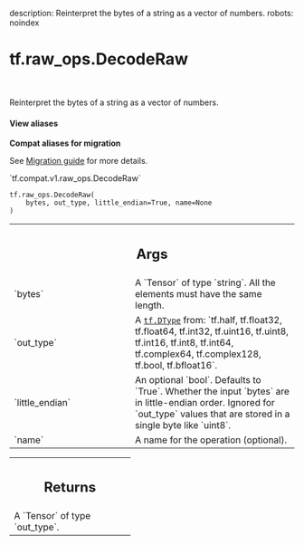 description: Reinterpret the bytes of a string as a vector of numbers.
robots: noindex

# tf.raw_ops.DecodeRaw

<!-- Insert buttons and diff -->

<table class="tfo-notebook-buttons tfo-api nocontent" align="left">

</table>



Reinterpret the bytes of a string as a vector of numbers.


<section class="expandable">
  <h4 class="showalways">View aliases</h4>
  <p>
<b>Compat aliases for migration</b>
<p>See
<a href="https://www.tensorflow.org/guide/migrate">Migration guide</a> for
more details.</p>
<p>`tf.compat.v1.raw_ops.DecodeRaw`</p>
</p>
</section>

<pre class="devsite-click-to-copy prettyprint lang-py tfo-signature-link">
<code>tf.raw_ops.DecodeRaw(
    bytes, out_type, little_endian=True, name=None
)
</code></pre>



<!-- Placeholder for "Used in" -->


<!-- Tabular view -->
 <table class="responsive fixed orange">
<colgroup><col width="214px"><col></colgroup>
<tr><th colspan="2"><h2 class="add-link">Args</h2></th></tr>

<tr>
<td>
`bytes`<a id="bytes"></a>
</td>
<td>
A `Tensor` of type `string`.
All the elements must have the same length.
</td>
</tr><tr>
<td>
`out_type`<a id="out_type"></a>
</td>
<td>
A <a href="../../tf/dtypes/DType.md"><code>tf.DType</code></a> from: `tf.half, tf.float32, tf.float64, tf.int32, tf.uint16, tf.uint8, tf.int16, tf.int8, tf.int64, tf.complex64, tf.complex128, tf.bool, tf.bfloat16`.
</td>
</tr><tr>
<td>
`little_endian`<a id="little_endian"></a>
</td>
<td>
An optional `bool`. Defaults to `True`.
Whether the input `bytes` are in little-endian order.
Ignored for `out_type` values that are stored in a single byte like
`uint8`.
</td>
</tr><tr>
<td>
`name`<a id="name"></a>
</td>
<td>
A name for the operation (optional).
</td>
</tr>
</table>



<!-- Tabular view -->
 <table class="responsive fixed orange">
<colgroup><col width="214px"><col></colgroup>
<tr><th colspan="2"><h2 class="add-link">Returns</h2></th></tr>
<tr class="alt">
<td colspan="2">
A `Tensor` of type `out_type`.
</td>
</tr>

</table>

